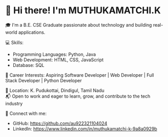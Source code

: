 # 👋 Hi there! I'm MUTHUKAMATCHI.K

🎓 I'm a B.E. CSE Graduate passionate about technology and building real-world applications.

💻 Skills:
- Programming Languages: Python, Java
- Web Development: HTML, CSS, JavaScript
- Database: SQL

🚀 Career Interests:
Aspiring Software Developer | Web Developer | Full Stack Developer | Python Developer

📍 Location: K. Pudukottai, Dindigul, Tamil Nadu  
📬 Open to work and eager to learn, grow, and contribute to the tech industry

🔗 Connect with me:
- GitHub: https://github.com/au922321104024
- LinkedIn: https://www.linkedin.com/in/muthukamatchi-k-9a8a0929b
